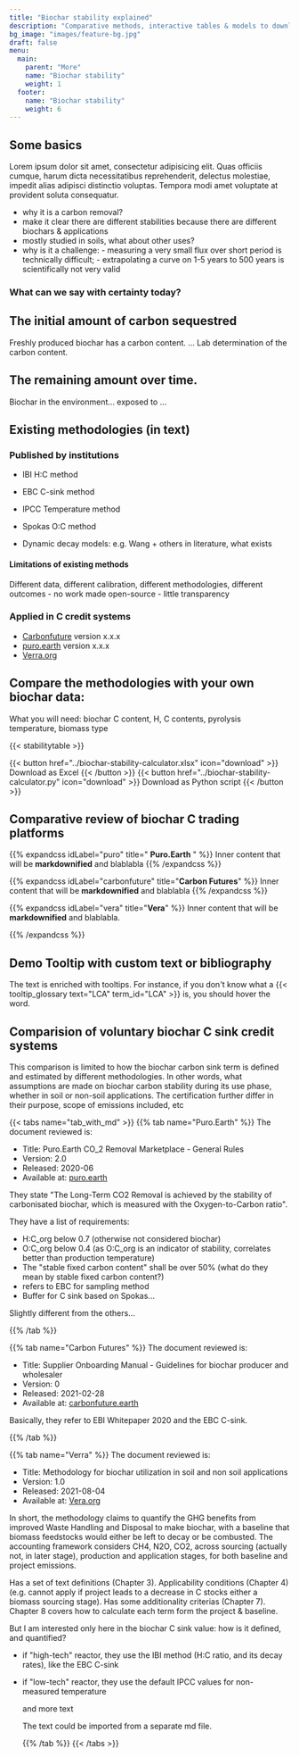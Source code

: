 ```yaml
---
title: "Biochar stability explained"
description: "Comparative methods, interactive tables & models to download"
bg_image: "images/feature-bg.jpg"
draft: false
menu:
  main:
    parent: "More"
    name: "Biochar stability"
    weight: 1
  footer:
    name: "Biochar stability"
    weight: 6
---
```


## Some basics
Lorem ipsum dolor sit amet, consectetur adipisicing elit. Quas officiis cumque, harum dicta necessitatibus
reprehenderit, delectus molestiae, impedit alias adipisci distinctio voluptas. Tempora modi amet voluptate
at provident soluta consequatur.

  - why it is a carbon removal?
  - make it clear there are different stabilities because there are different biochars & applications
  - mostly studied in soils, what about other uses?
  - why is it a challenge: - measuring a very small flux over short period is technically difficult; - extrapolating a curve on 1-5 years to 500 years is scientifically not very valid

### What can we say with certainty today?

## The initial amount of carbon sequestred

Freshly produced biochar has a carbon content. ...
Lab determination of the carbon content. 

## The remaining amount over time.

Biochar in the environment... exposed to ...

## Existing methodologies (in text)

### Published by institutions
- IBI H:C method
- EBC C-sink method
- IPCC Temperature method
- Spokas O:C method

- Dynamic decay models: e.g. Wang + others in literature, what exists
#### Limitations of existing methods
Different data, different calibration, different methodologies, different outcomes - no work made open-source - little transparency

### Applied in C credit systems
- [Carbonfuture](https://www.carbonfuture.earth/) version x.x.x
- [puro.earth](https://puro.earth/) version x.x.x
- [Verra.org](https://verra.org/methodology-for-biochar-utilization-in-soil-and-non-soil-applications-open-for-public-comment/)


## Compare the methodologies with your own biochar data:
What you will need: biochar C content, H, C contents, pyrolysis temperature, biomass type

{{< stabilitytable >}}

{{< button href="../biochar-stability-calculator.xlsx" icon="download" >}} Download as Excel {{< /button >}}
{{< button href="../biochar-stability-calculator.py" icon="download" >}} Download as Python script {{< /button >}}


## Comparative review of biochar C trading platforms

{{% expandcss idLabel="puro" title=" **Puro.Earth** " %}}
  Inner content that will be **markdownified** and blablabla
{{% /expandcss %}}

{{% expandcss idLabel="carbonfuture" title="**Carbon Futures**" %}}
  Inner content that will be **markdownified** and blablabla
{{% /expandcss %}}

{{% expandcss idLabel="vera" title="**Vera**" %}}
  Inner content that will be **markdownified** and blablabla.
 
{{% /expandcss %}}

## Demo Tooltip with custom text or bibliography

The text is enriched with tooltips. For instance, if you don't know what a {{< tooltip_glossary text="LCA" term_id="LCA" >}} is, you should hover the word.

## Comparision of voluntary biochar C sink credit systems

This comparison is limited to how the biochar carbon sink term is defined and estimated by different methodologies. In other words, what assumptions are made on biochar carbon stability during its use phase, whether in soil or non-soil applications. The certification further differ in their purpose, scope of emissions included, etc 

{{< tabs name="tab_with_md" >}}
  {{% tab name="Puro.Earth" %}}
The document reviewed is:
- Title: Puro.Earth CO_2 Removal Marketplace - General Rules
- Version: 2.0
- Released: 2020-06
- Available at: [puro.earth](https://puro.earth/methodologies/)

They state "The Long-Term CO2 Removal is achieved by the stability of carbonisated biochar, which is measured with the Oxygen-to-Carbon ratio".

They have a list of requirements:
- H:C_org below 0.7 (otherwise not considered biochar)
- O:C_org below 0.4 (as O:C_org is an indicator of stability, correlates better than production temperature)
- The "stable fixed carbon content" shall be over 50% (what do they mean by stable fixed carbon content?)
- refers to EBC for sampling method
- Buffer for C sink based on Spokas...

Slightly different from the others...

  {{% /tab %}}

  {{% tab name="Carbon Futures" %}}
The document reviewed is:
- Title: Supplier Onboarding Manual - Guidelines for biochar producer and wholesaler
- Version: 0
- Released: 2021-02-28
- Available at: [carbonfuture.earth](https://www.carbonfuture.earth/resources)

Basically, they refer to EBI Whitepaper 2020 and the EBC C-sink.

  {{% /tab %}}

  {{% tab name="Verra" %}}
The document reviewed is:
- Title: Methodology for biochar utilization in soil and non soil applications
- Version: 1.0
- Released: 2021-08-04
- Available at: [Vera.org](https://verra.org/methodology/methodology-for-biochar-utilization-in-soil-and-non-soil-applications/)

In short, the methodology claims to quantify the GHG benefits from improved Waste Handling and Disposal to make biochar, with a baseline that biomass feedstocks would either be left to decay or be combusted. The accounting framework considers CH4, N2O, CO2, across sourcing (actually not, in later stage), production and application stages, for both baseline and project emissions.

Has a set of text definitions (Chapter 3). Applicability conditions (Chapter 4) (e.g. cannot apply if project leads to a decrease in C stocks either a biomass sourcing stage). Has some additionality criterias (Chapter 7). Chapter 8 covers how to calculate each term form the project & baseline. 

But I am interested only here in the biochar C sink value: how is it defined, and quantified?
- if "high-tech" reactor, they use the IBI method (H:C ratio, and its decay rates), like the EBC C-sink 
- if "low-tech" reactor, they use the default IPCC values for non-measured temperature




  and more text 

  The text could be imported from a separate md file.

  {{% /tab %}}
{{< /tabs >}}
